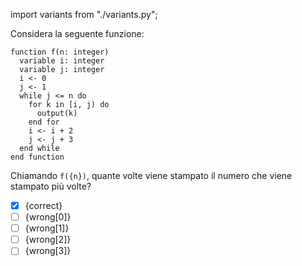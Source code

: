 import variants from "./variants.py";

Considera la seguente funzione:

```srs
function f(n: integer)
  variable i: integer
  variable j: integer
  i <- 0
  j <- 1
  while j <= n do
    for k in [i, j) do
      output(k)
    end for
    i <- i + 2
    j <- j + 3
  end while
end function
```
Chiamando `f({n})`, quante volte viene stampato il numero che viene stampato più volte?

- [x] {correct}
- [ ] {wrong[0]}
- [ ] {wrong[1]}
- [ ] {wrong[2]}
- [ ] {wrong[3]}
